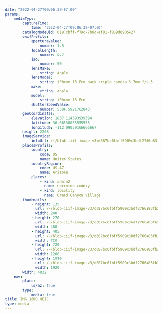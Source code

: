 ```yaml
---
date: "2022-04-27T09:06:39-07:00"
params:
    mediaType:
        captureTime:
            time: "2022-04-27T09:06:39-07:00"
        catalogNodeUid: 0197cbff-f79c-7b8d-af81-f889d8905e27
        exifProfile:
            apertureValue:
                number: 1.5
            focalLength:
                number: 5.7
            iso:
                number: 50
            lensMake:
                string: Apple
            lensModel:
                string: iPhone 13 Pro back triple camera 5.7mm f/1.5
            make:
                string: Apple
            model:
                string: iPhone 13 Pro
            shutterSpeedValue:
                number: 5586.5921762843
        geoCoordinates:
            elevation: 1837.114393939394
            latitude: 36.06538055555555
            longitude: -112.09059166666667
        height: 2268
        imageService:
            infoUrl: /~/blob-iiif-image-v3/d687bc6fbff5909c3bdf2766a83fb25cc7896eb3fe7c08e3688145a03ff56b26/info.json
        placesProfile:
            country:
                code: US
                name: United States
            countryRegion:
                code: US-AZ
                name: Arizona
            places:
                - kind: admin2
                  name: Coconino County
                - kind: locality
                  name: Grand Canyon Village
        thumbnails:
            - height: 135
              url: /~/blob-iiif-image-v3/d687bc6fbff5909c3bdf2766a83fb25cc7896eb3fe7c08e3688145a03ff56b26/full/240%2C135/0/default.jpg
              width: 240
            - height: 270
              url: /~/blob-iiif-image-v3/d687bc6fbff5909c3bdf2766a83fb25cc7896eb3fe7c08e3688145a03ff56b26/full/480%2C270/0/default.jpg
              width: 480
            - height: 405
              url: /~/blob-iiif-image-v3/d687bc6fbff5909c3bdf2766a83fb25cc7896eb3fe7c08e3688145a03ff56b26/full/720%2C405/0/default.jpg
              width: 720
            - height: 720
              url: /~/blob-iiif-image-v3/d687bc6fbff5909c3bdf2766a83fb25cc7896eb3fe7c08e3688145a03ff56b26/full/1280%2C720/0/default.jpg
              width: 1280
            - height: 1080
              url: /~/blob-iiif-image-v3/d687bc6fbff5909c3bdf2766a83fb25cc7896eb3fe7c08e3688145a03ff56b26/full/1920%2C1080/0/default.jpg
              width: 1920
        width: 4032
    nav:
        place:
            us/az: true
        type:
            media: true
title: IMG_1680.HEIC
type: media
---
```

